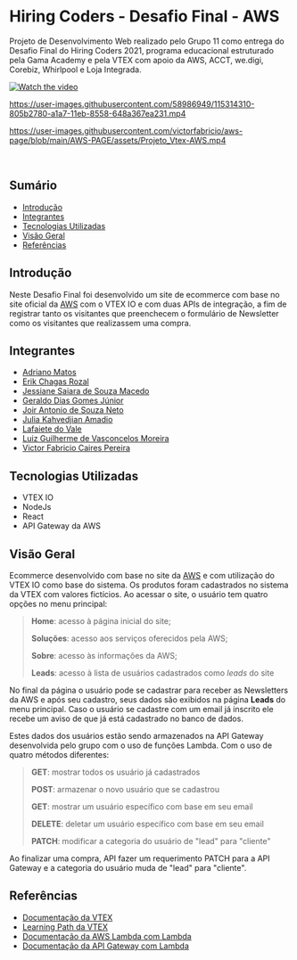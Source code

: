 # Hiring Coders - Desafio Final - AWS
Projeto de Desenvolvimento Web realizado pelo Grupo 11 como entrega do Desafio Final do Hiring Coders 2021, programa educacional estruturado pela Gama Academy e pela VTEX com apoio da AWS, ACCT, we.digi, Corebiz, Whirlpool e Loja Integrada.

[![Watch the video](https://github.com/victorfabricio/aws-page/blob/main/AWS-PAGE/assets/home.png)](https://youtu.be/c4cF8eS0tVc)


https://user-images.githubusercontent.com/58986949/115314310-805b2780-a1a7-11eb-8558-648a367ea231.mp4

https://user-images.githubusercontent.com/victorfabricio/aws-page/blob/main/AWS-PAGE/assets/Projeto_Vtex-AWS.mp4

​
## Sumário
- [Introdução](#introdução)
- [Integrantes](#integrantes)
- [Tecnologias Utilizadas](#tecnologias-utilizadas)
- [Visão Geral](#visão-geral)
- [Referências](#referências)

## Introdução

Neste Desafio Final foi desenvolvido um site de ecommerce com base no site oficial da [AWS](https://aws.amazon.com/pt/) com o VTEX IO e com duas APIs de integração, a fim de registrar tanto os visitantes que preenchecem o formulário de Newsletter como os visitantes que realizassem uma compra.

## Integrantes
- [Adriano Matos](https://github.com/adrianomatos)
- [Erik Chagas Rozal](https://github.com/erikchagas)
- [Jessiane Saiara de Souza Macedo](https://github.com/jessiannesaiara)
- [Geraldo Dias Gomes Júnior](https://github.com/JuniorrGoD)
- [Joir Antonio de Souza Neto](https://github.com/joirneto)
- [Julia Kahvedjian Amadio](https://github.com/JKAmadio)
- [Lafaiete do Vale](https://github.com/lafadovale)
- [Luiz Guilherme de Vasconcelos Moreira](https://github.com/LuizGVM)
- [Victor Fabricio Caires Pereira](https://github.com/victorfabricio)

## Tecnologias Utilizadas
- VTEX IO
- NodeJs
- React
- API Gateway da AWS

## Visão Geral

Ecommerce desenvolvido com base no site da [AWS](https://aws.amazon.com/pt/) e com utilização do VTEX IO como base do sistema. Os produtos foram cadastrados no sistema da VTEX com valores fictícios. Ao acessar o site, o usuário tem quatro opções no menu principal:

> **Home**: acesso à página inicial do site;
> 
> **Soluções**: acesso aos serviços oferecidos pela AWS;
> 
> **Sobre**: acesso às informações da AWS;
> 
> **Leads**: acesso à lista de usuários cadastrados como *leads* do site

No final da página o usuário pode se cadastrar para receber as Newsletters da AWS e após seu cadastro, seus dados são exibidos na página **Leads** do menu principal. Caso o usuário se cadastre com um email já inscrito ele recebe um aviso de que já está cadastrado no banco de dados.

Estes dados dos usuários estão sendo armazenados na API Gateway desenvolvida pelo grupo com o uso de funções Lambda. Com o uso de quatro métodos diferentes:

> **GET**: mostrar todos os usuário já cadastrados
> 
> **POST**: armazenar o novo usuário que se cadastrou 
> 
> **GET**: mostrar um usuário específico com base em seu email
> 
> **DELETE**: deletar um usuário específico com base em seu email
> 
> **PATCH**: modificar a categoria do usuário de "lead" para "cliente"

Ao finalizar uma compra, API fazer um requerimento PATCH para a API Gateway e a categoria do usuário muda de "lead" para "cliente".

## Referências

- [Documentação da VTEX](https://developers.vtex.com/vtex-developer-docs/docs/welcome)
- [Learning Path da VTEX](https://learn.vtex.com/page/learning-path-lang-pt)
- [Documentação da AWS Lambda com Lambda](https://docs.aws.amazon.com/lambda/latest/dg/services-apigateway.html)
- [Documentação da API Gateway com Lambda](https://docs.aws.amazon.com/apigateway/latest/developerguide/welcome.html)
